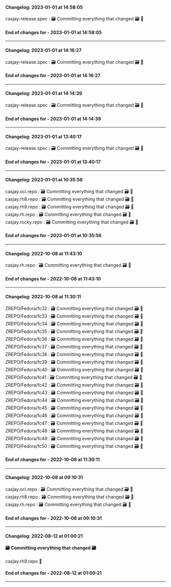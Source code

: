 #### Changelog: 2023-01-01 at 14:58:05  

casjay-release.spec : 🗃️ Committing everything that changed 🗃️ 🚀  
  
#### End of changes for  - 2023-01-01 at 14:58:05  
  
----  
  
#### Changelog: 2023-01-01 at 14:16:27  

casjay-release.spec : 🗃️ Committing everything that changed 🗃️ 🚀  
  
#### End of changes for  - 2023-01-01 at 14:16:27  
  
----  
  
#### Changelog: 2023-01-01 at 14:14:39  

casjay-release.spec : 🗃️ Committing everything that changed 🗃️ 🚀  
  
#### End of changes for  - 2023-01-01 at 14:14:39  
  
----  
  
#### Changelog: 2023-01-01 at 13:40:17  

casjay-release.spec : 🗃️ Committing everything that changed 🗃️ 🚀  
  
#### End of changes for  - 2023-01-01 at 13:40:17  
  
----  
  
#### Changelog: 2023-01-01 at 10:35:56  

casjay.oci.repo : 🗃️ Committing everything that changed 🗃️ 🚀  
casjay.rh8.repo : 🗃️ Committing everything that changed 🗃️ 🚀  
casjay.rh9.repo : 🗃️ Committing everything that changed 🗃️ 🚀  
casjay.rh.repo : 🗃️ Committing everything that changed 🗃️ 🚀  
casjay.rocky.repo : 🗃️ Committing everything that changed 🗃️ 🚀  
  
#### End of changes for  - 2023-01-01 at 10:35:56  
  
----  
  
#### Changelog: 2022-10-08 at 11:43:10  

casjay.rh.repo : 🗃️ Committing everything that changed 🗃️ 🚀  
  
#### End of changes for  - 2022-10-08 at 11:43:10  
  
----  
  
#### Changelog: 2022-10-08 at 11:30:11  

ZREPO/Fedora/fc32 : 🗃️ Committing everything that changed 🗃️ 🚀  
ZREPO/Fedora/fc33 : 🗃️ Committing everything that changed 🗃️ 🚀  
ZREPO/Fedora/fc34 : 🗃️ Committing everything that changed 🗃️ 🚀  
ZREPO/Fedora/fc35 : 🗃️ Committing everything that changed 🗃️ 🚀  
ZREPO/Fedora/fc36 : 🗃️ Committing everything that changed 🗃️ 🚀  
ZREPO/Fedora/fc37 : 🗃️ Committing everything that changed 🗃️ 🚀  
ZREPO/Fedora/fc38 : 🗃️ Committing everything that changed 🗃️ 🚀  
ZREPO/Fedora/fc39 : 🗃️ Committing everything that changed 🗃️ 🚀  
ZREPO/Fedora/fc40 : 🗃️ Committing everything that changed 🗃️ 🚀  
ZREPO/Fedora/fc41 : 🗃️ Committing everything that changed 🗃️ 🚀  
ZREPO/Fedora/fc42 : 🗃️ Committing everything that changed 🗃️ 🚀  
ZREPO/Fedora/fc43 : 🗃️ Committing everything that changed 🗃️ 🚀  
ZREPO/Fedora/fc44 : 🗃️ Committing everything that changed 🗃️ 🚀  
ZREPO/Fedora/fc45 : 🗃️ Committing everything that changed 🗃️ 🚀  
ZREPO/Fedora/fc46 : 🗃️ Committing everything that changed 🗃️ 🚀  
ZREPO/Fedora/fc47 : 🗃️ Committing everything that changed 🗃️ 🚀  
ZREPO/Fedora/fc48 : 🗃️ Committing everything that changed 🗃️ 🚀  
ZREPO/Fedora/fc49 : 🗃️ Committing everything that changed 🗃️ 🚀  
ZREPO/Fedora/fc50 : 🗃️ Committing everything that changed 🗃️ 🚀  
  
#### End of changes for  - 2022-10-08 at 11:30:11  
  
----  
  
#### Changelog: 2022-10-08 at 09:10:31  

casjay.oci.repo : 🗃️ Committing everything that changed 🗃️ 🚀  
casjay.rh8.repo : 🗃️ Committing everything that changed 🗃️ 🚀  
casjay.rh.repo : 🗃️ Committing everything that changed 🗃️ 🚀  
  
#### End of changes for  - 2022-10-08 at 09:10:31  
  
----  
  
#### Changelog: 2022-08-12 at 01:00:21  
#### 🗃️ Committing everything that changed 🗃️  
  
casjay.rh9.repo      🚀  
  
#### End of changes for  - 2022-08-12 at 01:00:21  
  
----  
  
